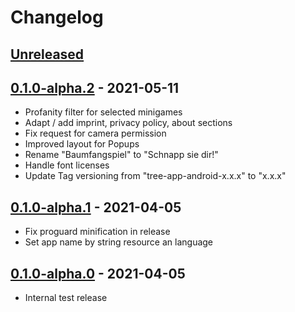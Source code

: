 # Changelog

## [Unreleased]

## [0.1.0-alpha.2] - 2021-05-11
- Profanity filter for selected minigames
- Adapt / add imprint, privacy policy, about sections 
- Fix request for camera permission
- Improved layout for Popups
- Rename "Baumfangspiel" to "Schnapp sie dir!"
- Handle font licenses
- Update Tag versioning from "tree-app-android-x.x.x" to "x.x.x"

## [0.1.0-alpha.1] - 2021-04-05
- Fix proguard minification in release
- Set app name by string resource an language

## [0.1.0-alpha.0] - 2021-04-05
- Internal test release

[unreleased]: https://github.com/lmu-informatics/tree-app-android/compare/0.1.0-alpha.2...master
[0.1.0-alpha.2]: https://github.com/lmu-informatics/tree-app-android/compare/0.1.0-alpha.1...0.1.0-alpha.2
[0.1.0-alpha.1]: https://github.com/lmu-informatics/tree-app-android/compare/0.1.0-alpha.0...0.1.0-alpha.1
[0.1.0-alpha.0]: https://github.com/lmu-informatics/tree-app-android/compare/0.0.7...0.1.0-alpha.0
[0.0.7]: https://github.com/lmu-informatics/tree-app-android/releases/tag/0.0.7
